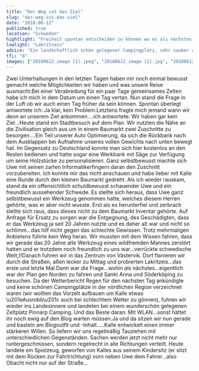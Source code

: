 ```yaml
---
title: "Der Weg ist das Ziel"
slug: "der-weg-ist-das-ziel"
date: "2018-06-12"
published: true
location: "Schweden"
hightlight: "Freiheit spontan entscheiden zu können wo es als nächstes hingeht."
lowlight: "Lakritzeis"
advice: "Ein landschaftlich schön gelegener Campingplatz, sehr sauber und komfortabel."
tfi: "8"
images: ["20180612_image (1).jpeg", "20180612_image (1).jpg", "20180612_image (2).jpg", "20180612_image (3).jpg", "20180612_image (4).jpg", "20180612_image (5).jpg", "20180612_image (6).jpg", "20180612_image (7).jpg", "20180612_image (8).jpg"] 
---
```


Zwei Unterhaltungen in den letzten Tagen haben mir noch einmal bewusst gemacht welche Möglichkeiten wir haben und was unsere Reise ausmacht:Bei einer Verabredung für ein paar Tage gemeinsames Zelten habe ich mich in dem Datum um einen Tag vertan. Nun stand die Frage in der Luft ob wir auch einen Tag früher da sein können. Spontan überlegt antwortete ich: Ja klar, kein Problem.Letztens fragte mich jemand wann wir denn an unserem Ziel ankommen....ich antwortete: Wir haben gar kein Ziel...Heute stand ein Stadtbesuch auf dem Plan. Wir nutzten die Nähe an die Zivilisation gleich aus um in einem Baumarkt zwei Zuschnitte zu besorgen....Ein Teil unserer Auto Optimierung, da sich die Rückbank nach dem Ausklappen bei Aufnahme unseres vollen Gewichts nach unten bewegt hat. Im Gegensatz zu Deutschland konnte man sich hier kostenlos an den Resten bedienen und hatte sogar eine Werkbank mit Säge zur Verfügung um seine Holzstücke zu personalisieren. Ganz selbstbewusst machte sich Uwe mit seinen zarten Informatikerfingern daran den Zuschnitt vorzubereiten. Ich konnte mir das nicht anschauen und habe lieber mit Kalle eine Runde durch den kleinen Baumarkt gedreht. Als ich wieder rauskam, stand da ein offensichtlich schuldbewusst schauender Uwe und ein freundlich aussehender Schwede. Es stellte sich heraus, dass Uwe ganz selbstbewusst ein Werkzeug genommen hatte, welches diesem Herren gehörte, was er aber nicht wusste. Erst als es herunterfiel und zerbrach stellte sich raus, dass dieses nicht zu dem Baumarkt Inventar gehörte. Auf Anfrage für Ersatz zu sorgen war die Entgegnung, des Geschädigten, dass er das Werkzeug ja seit 20 Jahren nutzte und es daher alt war und nicht so schlimm...das hilf nicht gegen das schlechte Gewissen. Trotz mehrmaligen Anbietens führte kein Weg heran. Wir mussten mit dem Wissen fahren, dass wir gerade das 20 Jahre alte Werkzeug eines wildfremden Mannes zerstört hatten und er trotzdem noch freundlich zu uns war...verrückte schwedische Welt;)!Danach fuhren wir in das Zentrum von Västervik. Dort flanieren wir durch die Straßen, aßen lecker zu Mittag und probierten Lakritzeis...das erste und letzte Mal.Dann war die Frage...wohin als nächstes...eigentlich war der Plan gen Norden zu fahren und Sankt Anna und Söderköping zu besuchen. Da der Wetterbericht Regen für den nächsten Tag ankündigte und keine schönen Campingplätze in der nördlichen Region verzeichnet waren (wir wollten das Vorzelt aufbauen um Kalle etwas \u201eAusrobb\u201c auch bei schlechtem Wetter zu gönnen), fuhren wir wieder ins Landesinnere und landeten bei einem wunderschön gelegenen Zeltplatz Pinnarp Camping. Und das Beste daran: Mit WLAN...sonst hättet ihr noch ewig auf den Blog warten müssen.Ja und da sitzen wir nun gerade und basteln am Blogoutfit und -Inhalt.....Kalle entwickelt einen immer stärkeren Willen. So liefern wir uns regelmäßig Tauziehen mit unterschiedlichen Gegenständen. Sachen werden jetzt nicht mehr nur runtergeschmissen, sondern regelrecht in alle Richtungen verteilt. Heute landete ein Spielzeug, geworfen von Kalles aus seinem Kindersitz (er sitzt mit dem Rücken zur Fahrtrichtung) vorn neben Uwe dem Fahrer...also Obacht nicht nur auf der Straße...